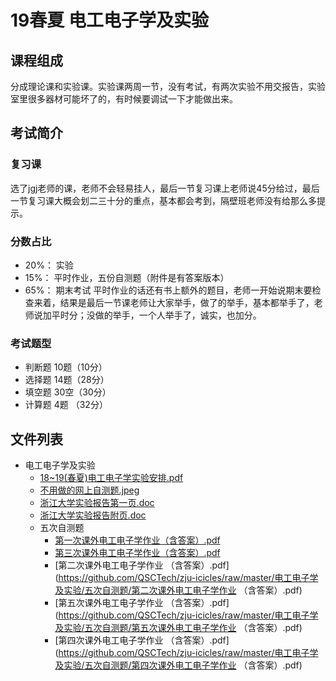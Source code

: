 # 19春夏 电工电子学及实验
## 课程组成
分成理论课和实验课。实验课两周一节，没有考试，有两次实验不用交报告，实验室里很多器材可能坏了的，有时候要调试一下才能做出来。

## 考试简介
### 复习课
选了jgj老师的课，老师不会轻易挂人，最后一节复习课上老师说45分给过，最后一节复习课大概会划二三十分的重点，基本都会考到，隔壁班老师没有给那么多提示。

### 分数占比
- 20%： 实验
- 15%： 平时作业，五份自测题（附件是有答案版本）
- 65%： 期末考试
平时作业的话还有书上额外的题目，老师一开始说期末要检查来着，结果是最后一节课老师让大家举手，做了的举手，基本都举手了，老师说加平时分；没做的举手，一个人举手了，诚实，也加分。

### 考试题型
- 判断题 10题（10分）
- 选择题 14题（28分）
- 填空题 30空（30分）
- 计算题 4题 （32分）


## 文件列表

- 电工电子学及实验
    - [18~19(春夏)电工电子学实验安排.pdf](https://github.com/QSCTech/zju-icicles/raw/master/电工电子学及实验/18~19(春夏)电工电子学实验安排.pdf)
    - [不用做的网上自测题.jpeg](https://github.com/QSCTech/zju-icicles/raw/master/电工电子学及实验/不用做的网上自测题.jpeg)
    - [浙江大学实验报告第一页.doc](https://github.com/QSCTech/zju-icicles/raw/master/电工电子学及实验/浙江大学实验报告第一页.doc)
    - [浙江大学实验报告附页.doc](https://github.com/QSCTech/zju-icicles/raw/master/电工电子学及实验/浙江大学实验报告附页.doc)
    - 五次自测题
        - [第一次课外电工电子学作业（含答案）.pdf](https://github.com/QSCTech/zju-icicles/raw/master/电工电子学及实验/五次自测题/第一次课外电工电子学作业（含答案）.pdf)
        - [第三次课外电工电子学作业（含答案）.pdf](https://github.com/QSCTech/zju-icicles/raw/master/电工电子学及实验/五次自测题/第三次课外电工电子学作业（含答案）.pdf)
        - [第二次课外电工电子学作业 （含答案）.pdf](https://github.com/QSCTech/zju-icicles/raw/master/电工电子学及实验/五次自测题/第二次课外电工电子学作业 （含答案）.pdf)
        - [第五次课外电工电子学作业 （含答案）.pdf](https://github.com/QSCTech/zju-icicles/raw/master/电工电子学及实验/五次自测题/第五次课外电工电子学作业 （含答案）.pdf)
        - [第四次课外电工电子学作业 （含答案）.pdf](https://github.com/QSCTech/zju-icicles/raw/master/电工电子学及实验/五次自测题/第四次课外电工电子学作业 （含答案）.pdf)
